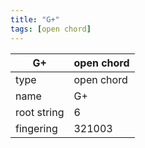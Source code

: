 ```yaml
---
title: "G+"
tags: [open chord]
---
```


|G+|open chord|
|---|---|
|type|open chord|
|name|G+|
|root string|6|
|fingering|321003|
